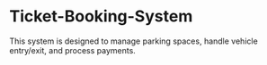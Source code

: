 # Ticket-Booking-System
This system is designed to manage parking spaces, handle vehicle entry/exit, and process payments.
